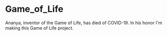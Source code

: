 # Game_of_Life
Ananya, inventor of the Game of Life, has died of COVID-19. In his honor I'm making this Game of Life project.
